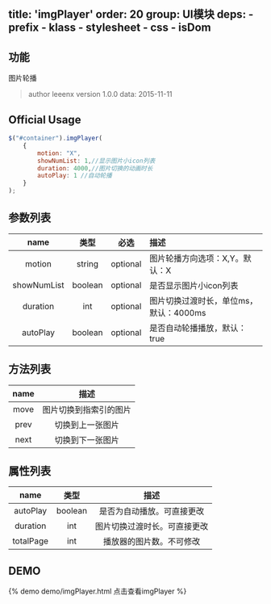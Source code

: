 title: 'imgPlayer'
order: 20
group: UI模块
deps:
	- prefix
	- klass
	- stylesheet
	- css
	- isDom
---

## 功能

图片轮播

> author leeenx
> version 1.0.0
> data: 2015-11-11

## Official Usage

```javascript
$("#container").imgPlayer(
	{
        motion: "X",
        showNumList: 1,//显示图片小icon列表
        duration: 4000,//图片切换的动画时长
        autoPlay: 1 //自动轮播
    }
);
```

## 参数列表

| name | 类型 | 必选 | 描述 |
| :----: | :----: | :----: | :---- |
| motion | string | optional | 图片轮播方向选项：X,Y。默认：X |
| showNumList | boolean | optional | 是否显示图片小icon列表 |
| duration | int | optional | 图片切换过渡时长，单位ms，默认：4000ms |
| autoPlay | boolean | optional | 是否自动轮播播放，默认：true |


## 方法列表

| name | 描述 |
| :----: | :----: |
| move| 图片切换到指索引的图片 |
| prev | 切换到上一张图片 |
| next | 切换到下一张图片 |

## 属性列表

| name | 类型 | 描述 |
| :----: | :----: | :----: |
| autoPlay | boolean | 是否为自动播放。可直接更改 |
| duration | int | 图片切换过渡时长。可直接更改 |
| totalPage | int | 播放器的图片数。不可修改 |


## DEMO

{% demo demo/imgPlayer.html 点击查看imgPlayer %}
